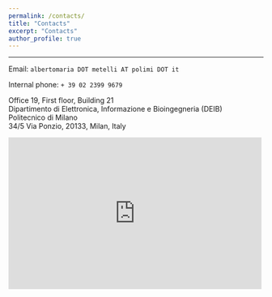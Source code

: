 ```yaml
---
permalink: /contacts/
title: "Contacts"
excerpt: "Contacts"
author_profile: true
---
```

---

Email:  `albertomaria DOT metelli AT polimi DOT it`

Internal phone:  `+ 39 02 2399 9679`

Office 19, First floor, Building 21
<br>Dipartimento di Elettronica, Informazione e Bioingegneria (DEIB)
<br>Politecnico di Milano
<br>34/5 Via Ponzio, 20133, Milan, Italy

<iframe src="https://www.google.com/maps/embed?pb=!1m18!1m12!1m3!1d2797.5389317970225!2d9.231778922850427!3d45.479091078640145!2m3!1f0!2f0!3f0!3m2!1i1024!2i768!4f13.1!3m3!1m2!1s0x4786c6f614112f75%3A0x4e2181a5f3e04b45!2sEdificio%2021%2C%20Politecnico%20di%20Milano!5e0!3m2!1sit!2sit!4v1573302565196!5m2!1sit!2sit" width="500" height="300" frameborder="0" style="border:0;" allowfullscreen=""></iframe>
